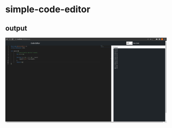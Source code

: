# simple-code-editor
## output
<img src="https://github.com/00nkul/simple-code-editor/blob/main/ssCpp.png" />
